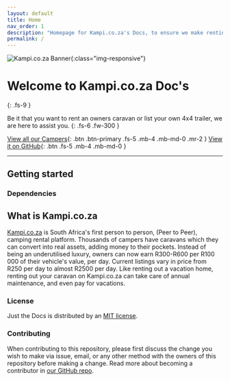```yaml
---
layout: default
title: Home
nav_order: 1
description: "Homepage for Kampi.co.za's Docs, to ensure we make renting a caravan as easy as possible for you."
permalink: /
---
```


 ![Kampi.co.za Banner](/public/img/banner.png){:class="img-responsive"}

# Welcome to Kampi.co.za Doc's
{: .fs-9 }

Be it that you want to rent an owners caravan or list your own 4x4 trailer, we are here to assist you.
{: .fs-6 .fw-300 }

[View all our Campers](https://kampi.co.za/s){: .btn .btn-primary .fs-5 .mb-4 .mb-md-0 .mr-2 } [View it on GitHub](https://github.com/Kampicoza/Kampicoza.github.io){: .btn .fs-5 .mb-4 .mb-md-0 }

---

## Getting started

### Dependencies

## What is Kampi.co.za
[Kampi.co.za](https://kampi.co.za) is South Africa's first person to person, (Peer to Peer), camping rental platform. Thousands of campers have caravans which they can convert into real assets, adding money to their pockets. Instead of being an underutilised luxury, owners can now earn R300-R600 per R100 000 of their vehicle's value, per day. Current listings vary in price from R250 per day to almost R2500 per day. Like renting out a vacation home, renting out your caravan on Kampi.co.za can take care of annual maintenance, and even pay for vacations.


### License

Just the Docs is distributed by an [MIT license](https://github.com/pmarsceill/just-the-docs/tree/master/LICENSE.txt).

### Contributing

When contributing to this repository, please first discuss the change you wish to make via issue,
email, or any other method with the owners of this repository before making a change. Read more about becoming a contributor in [our GitHub repo](https://github.com/Kampicoza/Kampicoza.github.io).
